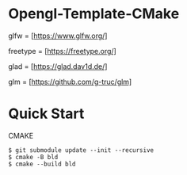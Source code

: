 # Opengl-Template-CMake


glfw = [https://www.glfw.org/]

freetype = [https://freetype.org/]

glad = [https://glad.dav1d.de/]

glm = [https://github.com/g-truc/glm]


# Quick Start

CMAKE

```console
$ git submodule update --init --recursive
$ cmake -B bld
$ cmake --build bld
```
